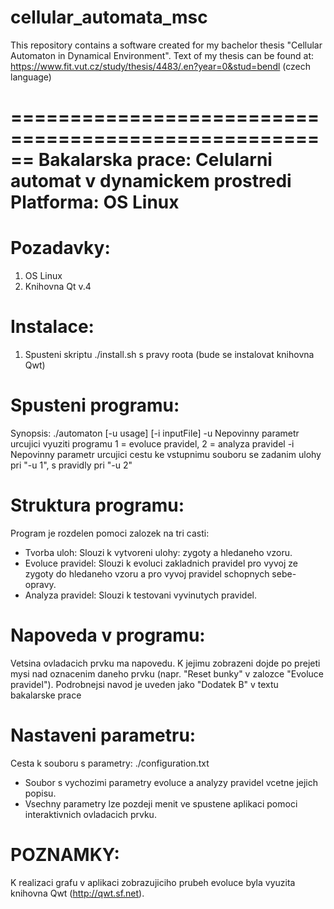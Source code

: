 # cellular_automata_msc
This repository contains a software created for my bachelor thesis "Cellular Automaton in Dynamical Environment". Text of my thesis can be found at:
https://www.fit.vut.cz/study/thesis/4483/.en?year=0&stud=bendl (czech language)

======================================================
Bakalarska prace: Celularni automat v dynamickem prostredi
Platforma: OS Linux
======================================================

Pozadavky:
==========
1) OS Linux
2) Knihovna Qt v.4

Instalace:
==========
1) Spusteni skriptu ./install.sh s pravy roota (bude se instalovat knihovna Qwt)

Spusteni programu:
==================
Synopsis: ./automaton [-u usage] [-i inputFile]
-u Nepovinny parametr urcujici vyuziti programu
   1 = evoluce pravidel, 2 = analyza pravidel
-i Nepovinny parametr urcujici cestu ke vstupnimu souboru
   se zadanim ulohy pri "-u 1", s pravidly pri "-u 2"

Struktura programu:
===================
Program je rozdelen pomoci zalozek na tri casti:
- Tvorba uloh: Slouzi k vytvoreni ulohy: zygoty a hledaneho vzoru.
- Evoluce pravidel: Slouzi k evoluci zakladnich pravidel pro vyvoj ze zygoty
  do hledaneho vzoru a pro vyvoj pravidel schopnych sebe-opravy.
- Analyza pravidel: Slouzi k testovani vyvinutych pravidel.

Napoveda v programu:
====================
Vetsina ovladacich prvku ma napovedu. K jejimu zobrazeni dojde po prejeti mysi
nad oznacenim daneho prvku (napr. "Reset bunky" v zalozce "Evoluce pravidel").
Podrobnejsi navod je uveden jako "Dodatek B" v textu bakalarske prace

Nastaveni parametru:
====================
Cesta k souboru s parametry: ./configuration.txt
- Soubor s vychozimi parametry evoluce a analyzy pravidel
  vcetne jejich popisu.
- Vsechny parametry lze pozdeji menit ve spustene aplikaci pomoci
  interaktivnich ovladacich prvku.

POZNAMKY:
=========
K realizaci grafu v aplikaci zobrazujiciho prubeh evoluce byla vyuzita
knihovna Qwt (http://qwt.sf.net).


